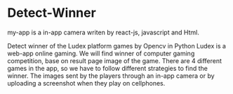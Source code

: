 # Detect-Winner
my-app is a in-app camera writen by react-js, javascript and Html.

Detect winner of the Ludex platform games by Opencv in Python
Ludex is a web-app online gaming. We will find winner of computer gaming competition, base on result page image of the game. There are 4 different games in the app, so we have to follow different strategies to find the winner. The images sent by the players through an in-app camera or by uploading a screenshot when they play on cellphones.


